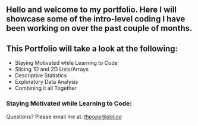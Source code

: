 ## Hello and welcome to my portfolio. Here I will showcase some of the intro-level coding I have been working on over the past couple of months.

## This Portfolio will take a look at the following:
- Staying Motivated while Learning to Code
- Slicing 1D and 2D Lists/Arrays
- Descriptive Statistics
- Exploratory Data Analysis
- Combining it all Together

### Staying Motivated while Learning to Code:

Questions? Please email me at: 
*[thpope@dal.ca](mailto:th781530@dal.ca)*
